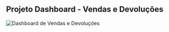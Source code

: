 ## Projeto Dashboard - Vendas e Devoluções
![Dashboard de Vendas e Devoluções](https://user-images.githubusercontent.com/69217230/163654306-154548f0-5b46-4132-8061-ab8c150546d3.gif)
